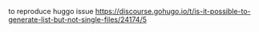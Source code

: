 to reproduce huggo issue https://discourse.gohugo.io/t/is-it-possible-to-generate-list-but-not-single-files/24174/5
